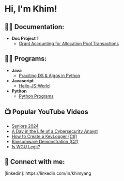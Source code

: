 <!-- h1>Hi, I'm Josh! <br/><a href="https://github.com/joshmadakor1">Programmer</a>, <a href="https://www.linkedin.com/in/joshmadakor/">Cybersecurity Professional</a>, <a href="https://www.youtube.com/c/joshmadakor">YouTuber</a></h1 -->
<h1>Hi, I'm Khim! </h1>
<h2>👨‍💻 Documentation:</h2>

- <b>Doc Project 1</b>
  - [Grant Accounting for Allocation Pool Transactions](https://github.com/khim39784/Doc-Project-1)
<h2>👨‍💻 Programs:</h2>

- <b>Java</b>
  - [Praciting DS & Algos in Python](https://github.com/khim39784/Algorithms-Practice)
- <b>Javascript</b>
  - [Hello-JS-World](https://github.com/khim39784/hello-js-world)
- <b>Python</b>
  - [Python Programs](https://github.com/khim39784/Spotify)

<h2>📺 Popular YouTube Videos</h2>

- [Seniors 2024](https://www.youtube.com/watch?v=a83ASGn_V_s)
- [A Day in the Life of a Cybersecurity Anayst](https://www.youtube.com/watch?v=uHy3oM7NnoU)
- [How to Create a KeyLogger (C#)](https://www.youtube.com/watch?v=N-L9hklSlNk)
- [Ransomware Demonstration (C#)](https://www.youtube.com/watch?v=OfvdQeh79s0)
- [Is WGU Legit?](https://www.youtube.com/watch?v=E2MwRWxDBkA)

<h2> 🤳 Connect with me:</h2>
[linkedin]: https://linkedin.com/in/khimyang

<!--
**khim39784/khim39784** is a ✨ _special_ ✨ repository because its `README.md` (this file) appears on your GitHub profile.

Here are some ideas to get you started:

- 🔭 I’m currently working on ...
- 🌱 I’m currently learning ...
- 👯 I’m looking to collaborate on ...
- 🤔 I’m looking for help with ...
- 💬 Ask me about ...
- 📫 How to reach me: ...
- 😄 Pronouns: ...
- ⚡ Fun fact: ...
-->
